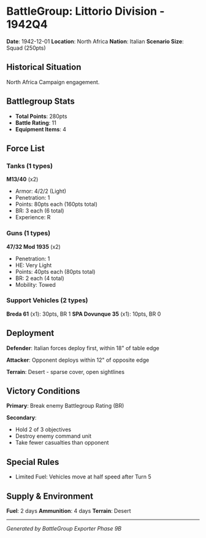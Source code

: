 # BattleGroup: Littorio Division - 1942Q4

**Date**: 1942-12-01
**Location**: North Africa
**Nation**: Italian
**Scenario Size**: Squad (250pts)

## Historical Situation

North Africa Campaign engagement.

## Battlegroup Stats

- **Total Points**: 280pts
- **Battle Rating**: 11
- **Equipment Items**: 4

## Force List

### Tanks (1 types)

**M13/40** (x2)
- Armor: 4/2/2 (Light)
- Penetration: 1
- Points: 80pts each (160pts total)
- BR: 3 each (6 total)
- Experience: R

### Guns (1 types)

**47/32 Mod 1935** (x2)
- Penetration: 1
- HE: Very Light
- Points: 40pts each (80pts total)
- BR: 2 each (4 total)
- Mobility: Towed

### Support Vehicles (2 types)

**Breda 61** (x1): 30pts, BR 1
**SPA Dovunque 35** (x1): 10pts, BR 0

## Deployment

**Defender**: Italian forces deploy first, within 18" of table edge

**Attacker**: Opponent deploys within 12" of opposite edge

**Terrain**: Desert - sparse cover, open sightlines

## Victory Conditions

**Primary**: Break enemy Battlegroup Rating (BR)

**Secondary**:
- Hold 2 of 3 objectives
- Destroy enemy command unit
- Take fewer casualties than opponent

## Special Rules

- Limited Fuel: Vehicles move at half speed after Turn 5

## Supply & Environment

**Fuel**: 2 days
**Ammunition**: 4 days
**Terrain**: Desert

---

*Generated by BattleGroup Exporter Phase 9B*
